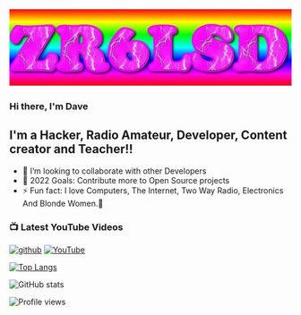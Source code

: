 
![](https://github.com/ZR6LSD/ZR6LSD/blob/main/lsd.jpg)

### Hi there, I'm Dave


## I'm a Hacker, Radio Amateur, Developer, Content creator  and Teacher!!

- 👯 I’m looking to collaborate with other Developers
- 🥅 2022 Goals: Contribute more to Open Source projects
- ⚡ Fun fact: I love Computers, The Internet, Two Way Radio, Electronics And Blonde Women.🤣

### 📺 Latest YouTube Videos

[<img src='https://cdn.jsdelivr.net/npm/simple-icons@3.0.1/icons/github.svg' alt='github' height='40'>](https://github.com/ZR6LSD)  [<img src='https://cdn.jsdelivr.net/npm/simple-icons@3.0.1/icons/youtube.svg' alt='YouTube' height='40'>](https://www.youtube.com/channel/UChsvCpuR1VJg0w5DX9j5GsA) 


[![Top Langs](https://github-readme-stats.vercel.app/api/top-langs/?username=ZR6LSD)](https://github.com/anuraghazra/github-readme-stats)

![GitHub stats](https://github-readme-stats.vercel.app/api?username=ZR6LSD&show_icons=true)  

![Profile views](https://gpvc.arturio.dev/ZR6LSD)  
